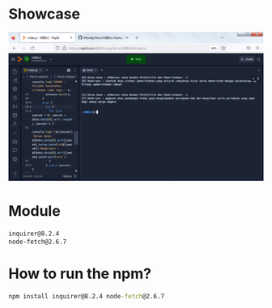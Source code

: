 # Showcase
![Kamus Besar Bahasa Indonesia](image.png)
# Module 
```text
inquirer@8.2.4
node-fetch@2.6.7
```
# How to run the npm?
```cmd
npm install inquirer@8.2.4 node-fetch@2.6.7
```
